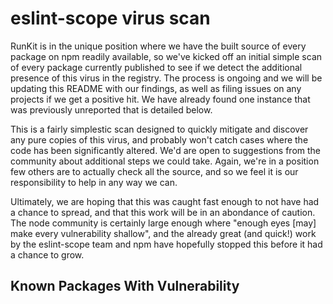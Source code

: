 # eslint-scope virus scan

RunKit is in the unique position where we have the built source of every package
on npm readily available, so we've kicked off an initial simple scan of every
package currently published to see if we detect the additional presence of this
virus in the registry. The process is ongoing and we will be updating this
README with our findings, as well as filing issues on any projects if we get a
positive hit. We have already found one instance that was previously unreported
that is detailed below.

This is a fairly simplestic scan designed to quickly mitigate and discover any
pure copies of this virus, and probably won't catch cases where the code has
been significantly altered. We'd are open to suggestions from the community
about additional steps we could take. Again, we're in a position few others are
to actually check all the source, and so we feel it is our responsibility to
help in any way we can.

Ultimately, we are hoping that this was caught fast enough to not have had a
chance to spread, and that this work will be in an abondance of caution. The
node community is certainly large enough where "enough eyes [may] make every
vulnerability shallow", and the already great (and quick!) work by the
eslint-scope team and npm have hopefully stopped this before it had a chance to
grow.

## Known Packages With Vulnerability




